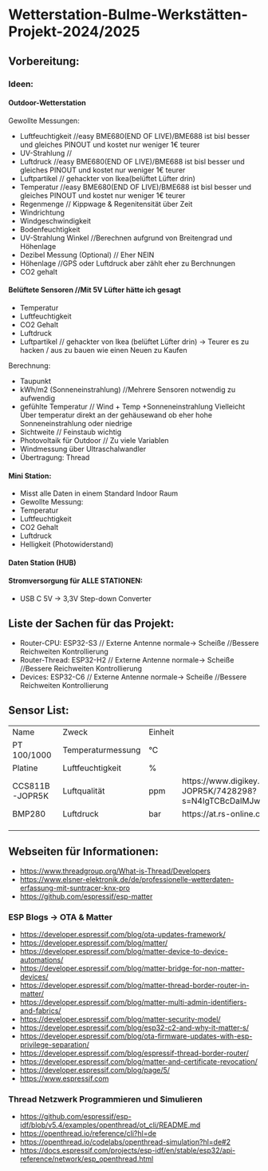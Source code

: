 # Wetterstation-Bulme-Werkstätten-Projekt-2024/2025

## Vorbereitung:

### Ideen:
#### Outdoor-Wetterstation
Gewollte Messungen:
- Luftfeuchtigkeit //easy BME680(END OF LIVE)/BME688 ist bisl besser und gleiches PINOUT und kostet nur weniger 1€ teurer
- UV-Strahlung //
- Luftdruck  //easy BME680(END OF LIVE)/BME688 ist bisl besser und gleiches PINOUT und kostet nur weniger 1€ teurer
- Luftpartikel // gehackter von Ikea(belüftet Lüfter drin)
- Temperatur  //easy BME680(END OF LIVE)/BME688 ist bisl besser und gleiches PINOUT und kostet nur weniger 1€ teurer
- Regenmenge // Kippwage & Regenitensität über Zeit
- Windrichtung
- Windgeschwindigkeit
- Bodenfeuchtigkeit 
- UV-Strahlung Winkel //Berechnen aufgrund von Breitengrad und Höhenlage
- Dezibel Messung (Optional) // Eher NEIN
- Höhenlage  //GPS oder Luftdruck aber zählt eher zu Berchnungen
- CO2 gehalt  

 #### Belüftete Sensoren  //Mit 5V Lüfter hätte ich gesagt
- Temperatur
- Luftfeuchtigkeit
- CO2 Gehalt
- Luftdruck
- Luftpartikel // gehackter von Ikea (belüftet Lüfter drin) -> Teurer es zu hacken / aus zu bauen wie einen Neuen zu Kaufen

Berechnung:
- Taupunkt
- kWh/m2 (Sonneneinstrahlung) //Mehrere Sensoren notwendig zu aufwendig
- gefühlte Temperatur // Wind + Temp +Sonneneinstrahlung Vielleicht Über temperatur direkt an der gehäusewand ob eher hohe Sonneneinstrahlung oder niedrige 
- Sichtweite  // Feinstaub wichtig 
- Photovoltaik für Outdoor  // Zu viele Variablen
- Windmessung über Ultraschalwandler
- Übertragung: Thread


#### Mini Station:
- Misst alle Daten in einem Standard Indoor Raum
- Gewollte Messung:
- Temperatur
- Luftfeuchtigkeit
- CO2 Gehalt
- Luftdruck
- Helligkeit (Photowiderstand)

#### Daten Station (HUB)


#### Stromversorgung für ALLE STATIONEN:
- USB C 5V -> 3,3V Step-down Converter

## Liste der Sachen für das Projekt:
- Router-CPU: ESP32-S3 // Externe Antenne normale-> Scheiße //Bessere Reichweiten Kontrollierung
- Router-Thread: ESP32-H2 // Externe Antenne normale-> Scheiße //Bessere Reichweiten Kontrollierung
- Devices: ESP32-C6 // Externe Antenne normale-> Scheiße //Bessere Reichweiten Kontrollierung


## Sensor List:


<table>
 <tr height=20 style='height:15.0pt'>
  <td height=20 class=xl66 width=124 style='height:15.0pt;width:93pt'>Name</td>
  <td class=xl66 width=143 style='width:107pt'>Zweck</td>
  <td class=xl66 width=143 style='width:107pt'>Einheit</td>
  <td class=xl67 width=977 style='width:733pt'>&nbsp;</td>

 <tr height=20 style='height:15.0pt'>
  <td height=20 class=xl65 style='height:15.0pt'>PT 100/1000</td>
  <td class=xl65>Temperaturmessung</td>
  <td class=xl65>°C</td>
  <td></td>
 </tr>
 <tr height=20 style='height:15.0pt'>
  <td height=20 class=xl65 style='height:15.0pt'>Platine</td>
  <td class=xl65>Luftfeuchtigkeit</td>
  <td class=xl65>%</td>
  <td></td>
 </tr>
 <tr height=20 style='height:15.0pt'>
  <td height=20 class=xl65 style='height:15.0pt'>CCS811B-JOPR5K</td>
  <td class=xl65>Luftqualität</td>
  <td class=xl65>ppm</td>
  <td>https://www.digikey.at/de/products/detail/sciosense/CCS811B-JOPR5K/7428298?s=N4IgTCBcDaIMJwMoA4CMqBCBaAUgeQAUAlAVgGkQBdAXyA</td>
 </tr>
 <tr height=20 style='height:15.0pt'>
  <td height=20 class=xl65 style='height:15.0pt'>BMP280</td>
  <td class=xl65>Luftdruck</td>
  <td class=xl65>bar</td>
  <td>https://at.rs-online.com/web/p/drucksensor-ics/8496187</td>
 </tr>
 <tr height=20 style='height:15.0pt'>
  <td height=20 class=xl65 style='height:15.0pt'></td>
  <td class=xl65></td>
  <td class=xl65></td>
  <td></td>
 </tr>
 <tr height=0 style='display:none'>
  <td width=124 style='width:93pt'></td>
  <td width=143 style='width:107pt'></td>
  <td width=143 style='width:107pt'></td>
  <td width=977 style='width:733pt'></td>
 </tr>
</table>



## Webseiten für Informationen:

- https://www.threadgroup.org/What-is-Thread/Developers
- https://www.elsner-elektronik.de/de/professionelle-wetterdaten-erfassung-mit-suntracer-knx-pro
- https://github.com/espressif/esp-matter

### ESP Blogs -> OTA & Matter

- https://developer.espressif.com/blog/ota-updates-framework/
- https://developer.espressif.com/blog/matter/
- https://developer.espressif.com/blog/matter-device-to-device-automations/
- https://developer.espressif.com/blog/matter-bridge-for-non-matter-devices/
- https://developer.espressif.com/blog/matter-thread-border-router-in-matter/
- https://developer.espressif.com/blog/matter-multi-admin-identifiers-and-fabrics/
- https://developer.espressif.com/blog/matter-security-model/
- https://developer.espressif.com/blog/esp32-c2-and-why-it-matter-s/
- https://developer.espressif.com/blog/ota-firmware-updates-with-esp-privilege-separation/
- https://developer.espressif.com/blog/espressif-thread-border-router/
- https://developer.espressif.com/blog/matter-and-certificate-revocation/
- https://developer.espressif.com/blog/page/5/
- https://www.espressif.com

### Thread Netzwerk Programmieren und Simulieren

- https://github.com/espressif/esp-idf/blob/v5.4/examples/openthread/ot_cli/README.md
- https://openthread.io/reference/cli?hl=de
- https://openthread.io/codelabs/openthread-simulation?hl=de#2
- https://docs.espressif.com/projects/esp-idf/en/stable/esp32/api-reference/network/esp_openthread.html
